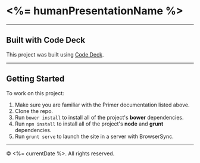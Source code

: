 # <%= humanPresentationName %>

---

## Built with Code Deck

This project was built using [Code Deck](https://github.com/trevordmiller/generator-code-deck).

---

## Getting Started

To work on this project:

1. Make sure you are familiar with the Primer documentation listed above.
2. Clone the repo.
3. Run `bower install` to install all of the project's **bower** dependencies.
4. Run `npm install` to install all of the project's **node** and **grunt** dependencies.
5. Run `grunt serve` to launch the site in a server with BrowserSync.

---

&copy; <%= currentDate %>. All rights reserved.
